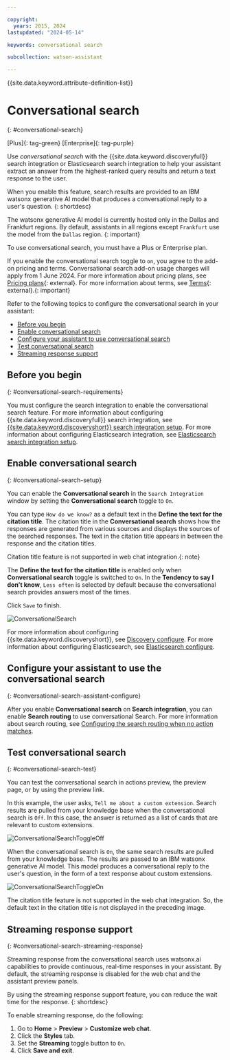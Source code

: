 ```yaml
---

copyright:
  years: 2015, 2024
lastupdated: "2024-05-14"

keywords: conversational search

subcollection: watson-assistant

---
```


{{site.data.keyword.attribute-definition-list}}

# Conversational search
{: #conversational-search}

[Plus]{: tag-green} [Enterprise]{: tag-purple}

Use *conversational search* with the {{site.data.keyword.discoveryfull}} search integration or Elasticsearch search integration to help your assistant extract an answer from the highest-ranked query results and return a text response to the user.

When you enable this feature, search results are provided to an IBM watsonx generative AI model that produces a conversational reply to a user's question. 
{: shortdesc}

The watsonx generative AI model is currently hosted only in the Dallas and Frankfurt regions. By default, assistants in all regions except `Frankfurt` use the model from the `Dallas` region. {: important}

To use conversational search, you must have a Plus or Enterprise plan. 

If you enable the conversational search toggle to `on`, you agree to the add-on pricing and terms. Conversational search add-on usage charges will apply from 1 June 2024. For more information about pricing plans, see [Pricing plans](https://cloud.ibm.com/catalog/services/watsonx-assistant?catalog_query=aHR0cHM6Ly9jbG91ZC5pYm0uY29tL2NhdGFsb2c%2Fc2VhcmNoPXdhdHNvbnglMjUyMGFzc2lzdGFudCNzZWFyY2hfcmVzdWx0cw%3D%3D&planId=f0a3dd47-b693-4d73-a8df-aa6baf07a933){: external}. For more information about terms, see [Terms](https://www.ibm.com/support/customer/csol/terms/?id=i128-0038&lc=en){: external}.{: important}


Refer to the following topics to configure the conversational search in your assistant:	

- [Before you begin](#conversational-search-requirements)	
- [Enable conversational search](#conversational-search-setup) 	
- [Configure your assistant to use conversational search](#conversational-search-assistant-configure)	
- [Test conversational search](#conversational-search-test)	
- [Streaming response support](#conversational-search-streaming-response)	

## Before you begin	
{: #conversational-search-requirements}	

You must configure the search integration to enable the conversational search feature. For more information about configuring {{site.data.keyword.discoveryfull}} search integration, see [{{site.data.keyword.discoveryshort}} search integration setup](/docs/watson-assistant?topic=watson-assistant-search-add). For more information about configuring Elasticsearch integration, see [Elasticsearch search integration setup](/docs/watson-assistant?topic=watson-assistant-search-elasticsearch-add).	

## Enable conversational search 	
{: #conversational-search-setup}	

You can enable the **Conversational search** in the `Search Integration` window by setting the **Conversational search** toggle to `On`. 	

You can type `How do we know?` as a default text in the **Define the text for the citation title**. The citation title in the **Conversational search** shows how the responses are generated from various sources and displays the sources of the searched responses. The text in the citation title appears in between the response and the citation titles. 	

   Citation title feature is not supported in web chat integration.{: note}	

The **Define the text for the citation title** is enabled only when **Conversational search** toggle is switched to `On`. In the **Tendency to say I don’t know**, `Less often` is selected by default because the conversational search provides answers most of the times. 	

Click `Save` to finish.	

 ![ConversationalSearch](images/convo-search-citation-title.png) 	

For more information about configuring {{site.data.keyword.discoveryshort}}, see [Discovery configure](/docs/watson-assistant?topic=watson-assistant-search-add#search-add-configure). For more information about configuring Elasticsearch, see [Elasticsearch configure](/docs/watson-assistant?topic=watson-assistant-search-elasticsearch-add#setup-elasticsearch).	

## Configure your assistant to use the conversational search 	
{: #conversational-search-assistant-configure}	

After you enable **Conversational search** on **Search integration**, you can enable **Search routing** to use conversational Search. For more information about search routing, see [Configuring the search routing when no action matches](/docs/watson-assistant?topic=watson-assistant-handle-errors#config-search-routing). 

## Test conversational search
{: #conversational-search-test}

You can test the conversational search in actions preview, the preview page, or by using the preview link.

In this example, the user asks, `Tell me about a custom extension`.
Search results are pulled from your knowledge base when the conversational search is `Off`. In this case, the answer is returned as a list of cards that are relevant to custom extensions.

   ![ConversationalSearchToggleOff](images/convo-search-test-toggle-off.png)

When the conversational search is `On`, the same search results are pulled from your knowledge base. The results are passed to an IBM watsonx generative AI model. This model produces a conversational reply to the user's question, in the form of a text response about custom extensions.

   ![ConversationalSearchToggleOn](images/convo-search-test-toggle-on.png)

The citation title feature is not supported in the web chat integration. So, the default text in the citation title is not displayed in the preceding image.

## Streaming response support
{: #conversational-search-streaming-response}

Streaming response from the conversational search uses watsonx.ai capabilities to provide continuous, real-time responses in your assistant. By default, the streaming response is disabled for the web chat and the assistant preview panels. 

By using the streaming response support feature, you can reduce the wait time for the response. 
{: shortdesc}

To enable streaming response, do the following:

1. Go to **Home** > **Preview** > **Customize web chat**.
1. Click the **Styles** tab.
1. Set the **Streaming** toggle button to `On`.
1. Click **Save and exit**.


















